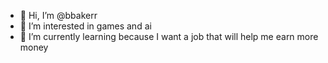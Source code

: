 - 👋 Hi, I’m @bbakerr
- 👀 I’m interested in games and ai
- 🌱 I’m currently learning because I want a job that will help me earn more money

<!---
bbakerr/bbakerr is a ✨ special ✨ repository because its `README.md` (this file) appears on your GitHub profile.
You can click the Preview link to take a look at your changes.
--->
